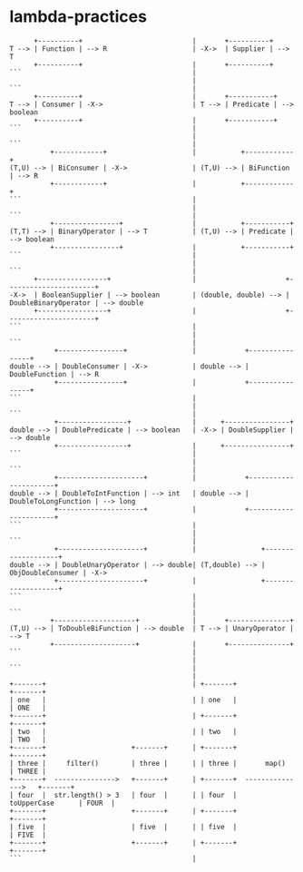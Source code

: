 # lambda-practices

```                                          |
      +----------+                           |       +----------+        
T --> | Function | --> R                     | -X->  | Supplier | --> T  
      +----------+                           |       +----------+        
```                                          |
                                             |
```                                          |
      +----------+                           |       +-----------+             
T --> | Consumer | -X->                      | T --> | Predicate | --> boolean 
      +----------+                           |       +-----------+             
```                                          | 
                                             |
```                                          |
          +------------+                     |           +------------+      
(T,U) --> | BiConsumer | -X->                | (T,U) --> | BiFunction | --> R
          +------------+                     |           +------------+      
```                                          | 
                                             |
```                                          |
          +----------------+                 |           +-----------+            
(T,T) --> | BinaryOperator | --> T           | (T,U) --> | Predicate | --> boolean
          +----------------+                 |           +-----------+            
```                                          | 
                                             |
```                                          |
      +-----------------+                    |                      +----------------------+           
-X->  | BooleanSupplier | --> boolean        | (double, double) --> | DoubleBinaryOperator | --> double
      +-----------------+                    |                      +----------------------+           
```                                          | 
                                             |
```                                          |
           +----------------+                |            +----------------+      
double --> | DoubleConsumer | -X->           | double --> | DoubleFunction | --> R
           +----------------+                |            +----------------+      
```                                          | 
                                             |  
```                                          |
           +-----------------+               |      +----------------+           
double --> | DoublePredicate | --> boolean   | -X-> | DoubleSupplier | --> double
           +-----------------+               |      +----------------+           
```                                          | 
                                             |
```                                          |
           +---------------------+           |            +----------------------+         
double --> | DoubleToIntFunction | --> int   | double --> | DoubleToLongFunction | --> long
           +---------------------+           |            +----------------------+         
```                                          |
                                             |
```                                          |
           +---------------------+           |                +-------------------+      
double --> | DoubleUnaryOperator | --> double| (T,double) --> | ObjDoubleConsumer | -X-> 
           +---------------------+           |                +-------------------+      
```                                          |
                                             |
```                                          |
          +--------------------+             |       +---------------+      
(T,U) --> | ToDoubleBiFunction | --> double  | T --> | UnaryOperator | --> T
          +--------------------+             |       +---------------+      
```                                          |
                                             |
```                                          |
                                             |                                               
+-------+                                    | +-------+                     +-------+       
| one   |                                    | | one   |                     | ONE   |       
+-------+                                    | +-------+                     +-------+       
| two   |                                    | | two   |                     | TWO   |       
+-------+                     +-------+      | +-------+                     +-------+       
| three |     filter()        | three |      | | three |       map()         | THREE |       
+-------+  --------------->   +-------+      | +-------+  --------------->   +-------+       
| four  |  str.length() > 3   | four  |      | | four  |    toUpperCase      | FOUR  |       
+-------+                     +-------+      | +-------+                     +-------+       
| five  |                     | five  |      | | five  |                     | FIVE  |       
+-------+                     +-------+      | +-------+                     +-------+       
```                                          |

